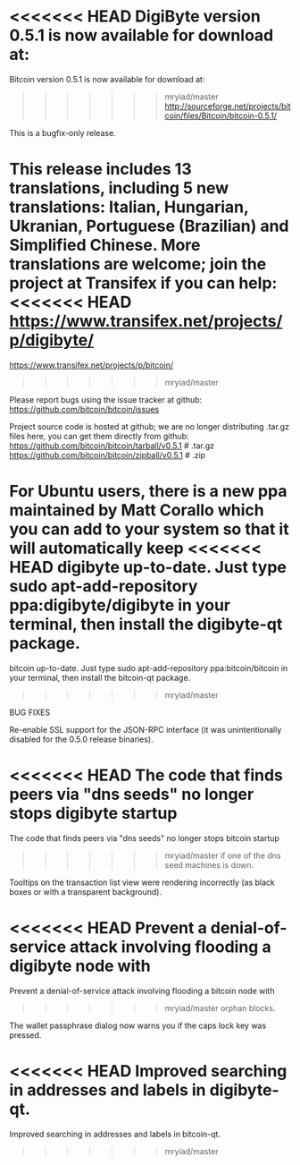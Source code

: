 <<<<<<< HEAD
DigiByte version 0.5.1 is now available for download at:
=======
Bitcoin version 0.5.1 is now available for download at:
>>>>>>> mryiad/master
http://sourceforge.net/projects/bitcoin/files/Bitcoin/bitcoin-0.5.1/

This is a bugfix-only release.

This release includes 13 translations, including 5 new translations:
Italian, Hungarian, Ukranian, Portuguese (Brazilian) and Simplified Chinese.
More translations are welcome; join the project at Transifex if you can help:
<<<<<<< HEAD
https://www.transifex.net/projects/p/digibyte/
=======
https://www.transifex.net/projects/p/bitcoin/
>>>>>>> mryiad/master

Please report bugs using the issue tracker at github:
https://github.com/bitcoin/bitcoin/issues

Project source code is hosted at github; we are no longer
distributing .tar.gz files here, you can get them
directly from github:
https://github.com/bitcoin/bitcoin/tarball/v0.5.1  # .tar.gz
https://github.com/bitcoin/bitcoin/zipball/v0.5.1  # .zip

For Ubuntu users, there is a new ppa maintained by Matt Corallo which
you can add to your system so that it will automatically keep
<<<<<<< HEAD
digibyte up-to-date.  Just type
sudo apt-add-repository ppa:digibyte/digibyte
in your terminal, then install the digibyte-qt package.
=======
bitcoin up-to-date.  Just type
sudo apt-add-repository ppa:bitcoin/bitcoin
in your terminal, then install the bitcoin-qt package.
>>>>>>> mryiad/master


BUG FIXES

Re-enable SSL support for the JSON-RPC interface (it was unintentionally
disabled for the 0.5.0 release binaries).

<<<<<<< HEAD
The code that finds peers via "dns seeds" no longer stops digibyte startup
=======
The code that finds peers via "dns seeds" no longer stops bitcoin startup
>>>>>>> mryiad/master
if one of the dns seed machines is down.

Tooltips on the transaction list view were rendering incorrectly (as black boxes
or with a transparent background).

<<<<<<< HEAD
Prevent a denial-of-service attack involving flooding a digibyte node with
=======
Prevent a denial-of-service attack involving flooding a bitcoin node with
>>>>>>> mryiad/master
orphan blocks.

The wallet passphrase dialog now warns you if the caps lock key was pressed.

<<<<<<< HEAD
Improved searching in addresses and labels in digibyte-qt.
=======
Improved searching in addresses and labels in bitcoin-qt.
>>>>>>> mryiad/master
